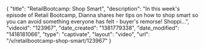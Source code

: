 {
    "title": "RetailBootcamp: Shop Smart",
    "description": "In this week's episode of Retail Bootcamp, Dianna shares her tips on how to shop smart so you can avoid something everyone has felt - buyer's remorse! Shoppi...",
    "videoid": "123967",
    "date_created": "1381779338",
    "date_modified": "1418181066",
    "type": "captivate",
    "layout": "video",
    "url": "\/v\/retailbootcamp-shop-smart\/123967"
}